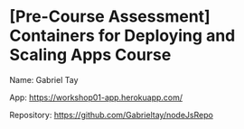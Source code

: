# [Pre-Course Assessment] Containers for Deploying and Scaling Apps Course

Name: Gabriel Tay

App: https://workshop01-app.herokuapp.com/

Repository: https://github.com/Gabrieltay/nodeJsRepo